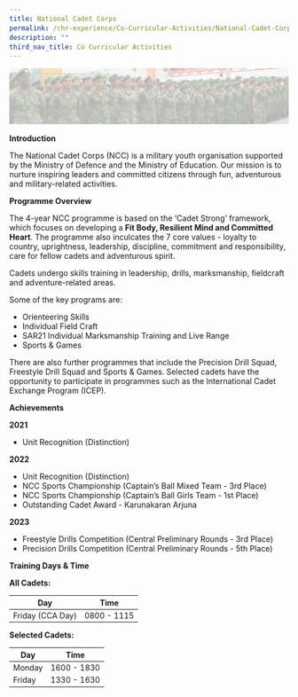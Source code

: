 ```yaml
---
title: National Cadet Corps
permalink: /chr-experience/Co-Curricular-Activities/National-Cadet-Corps/
description: ""
third_nav_title: Co Curricular Activities
---
```

![](/images/CCA/NCC.png)

**Introduction**

The National Cadet Corps (NCC) is a military youth organisation supported by the Ministry of Defence and the Ministry of Education. Our mission is to nurture inspiring leaders and committed citizens through fun, adventurous and military-related activities. 

**Programme Overview**

The 4-year NCC programme is based on the ‘Cadet Strong’ framework, which focuses on developing a **Fit Body, Resilient Mind and Committed Heart**. The programme also inculcates the 7 core values - loyalty to country, uprightness, leadership, discipline, commitment and responsibility, care for fellow cadets and adventurous spirit.

Cadets undergo skills training in leadership, drills, marksmanship, fieldcraft and adventure-related areas. 

Some of the key programs are:
- Orienteering Skills
- Individual Field Craft
- SAR21 Individual Marksmanship Training and Live Range
- Sports &amp; Games

There are also further programmes that include the Precision Drill Squad, Freestyle Drill Squad and Sports &amp; Games. Selected cadets have the opportunity to participate in programmes such as the International Cadet Exchange Program (ICEP). 

**Achievements**

**2021** <br>
- Unit Recognition (Distinction)

**2022**
- Unit Recognition (Distinction)
- NCC Sports Championship (Captain’s Ball Mixed Team - 3rd Place)
- NCC Sports Championship (Captain’s Ball Girls Team - 1st Place)
- Outstanding Cadet Award - Karunakaran Arjuna

**2023**
- Freestyle Drills Competition (Central Preliminary Rounds - 3rd Place)
- Precision Drills Competition (Central Preliminary Rounds - 5th Place)


**Training Days &amp; Time**

**All Cadets:**

| Day| Time | 
| -------- | -------- | 
| Friday (CCA Day) | 0800 - 1115 |

**Selected Cadets:**

| Day| Time | 
| -------- | -------- | 
| Monday | 1600 - 1830 |
| Friday | 1330 - 1630 |